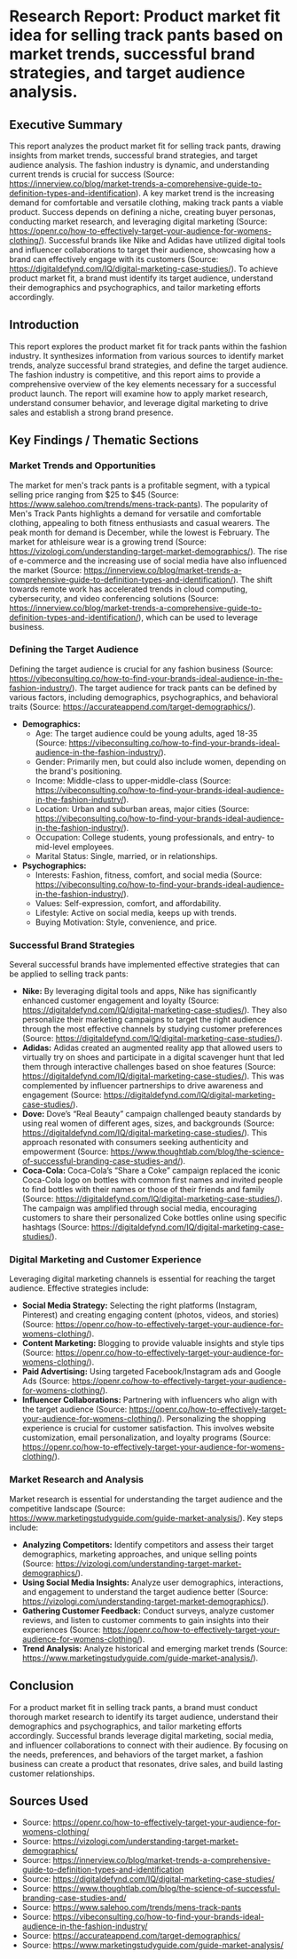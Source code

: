 # Research Report: Product market fit idea for selling track pants based on market trends, successful brand strategies, and target audience analysis.

## Executive Summary
This report analyzes the product market fit for selling track pants, drawing insights from market trends, successful brand strategies, and target audience analysis. The fashion industry is dynamic, and understanding current trends is crucial for success (Source: https://innerview.co/blog/market-trends-a-comprehensive-guide-to-definition-types-and-identification). A key market trend is the increasing demand for comfortable and versatile clothing, making track pants a viable product. Success depends on defining a niche, creating buyer personas, conducting market research, and leveraging digital marketing (Source: https://openr.co/how-to-effectively-target-your-audience-for-womens-clothing/). Successful brands like Nike and Adidas have utilized digital tools and influencer collaborations to target their audience, showcasing how a brand can effectively engage with its customers (Source: https://digitaldefynd.com/IQ/digital-marketing-case-studies/). To achieve product market fit, a brand must identify its target audience, understand their demographics and psychographics, and tailor marketing efforts accordingly.

## Introduction
This report explores the product market fit for track pants within the fashion industry. It synthesizes information from various sources to identify market trends, analyze successful brand strategies, and define the target audience. The fashion industry is competitive, and this report aims to provide a comprehensive overview of the key elements necessary for a successful product launch. The report will examine how to apply market research, understand consumer behavior, and leverage digital marketing to drive sales and establish a strong brand presence.

## Key Findings / Thematic Sections

### Market Trends and Opportunities
The market for men's track pants is a profitable segment, with a typical selling price ranging from $25 to $45 (Source: https://www.salehoo.com/trends/mens-track-pants). The popularity of Men's Track Pants highlights a demand for versatile and comfortable clothing, appealing to both fitness enthusiasts and casual wearers. The peak month for demand is December, while the lowest is February. The market for athleisure wear is a growing trend (Source: https://vizologi.com/understanding-target-market-demographics/). The rise of e-commerce and the increasing use of social media have also influenced the market (Source: https://innerview.co/blog/market-trends-a-comprehensive-guide-to-definition-types-and-identification/). The shift towards remote work has accelerated trends in cloud computing, cybersecurity, and video conferencing solutions (Source: https://innerview.co/blog/market-trends-a-comprehensive-guide-to-definition-types-and-identification/), which can be used to leverage business.

### Defining the Target Audience
Defining the target audience is crucial for any fashion business (Source: https://vibeconsulting.co/how-to-find-your-brands-ideal-audience-in-the-fashion-industry/). The target audience for track pants can be defined by various factors, including demographics, psychographics, and behavioral traits (Source: https://accurateappend.com/target-demographics/).

-   **Demographics:**
    -   Age: The target audience could be young adults, aged 18-35 (Source: https://vibeconsulting.co/how-to-find-your-brands-ideal-audience-in-the-fashion-industry/).
    -   Gender: Primarily men, but could also include women, depending on the brand's positioning.
    -   Income: Middle-class to upper-middle-class (Source: https://vibeconsulting.co/how-to-find-your-brands-ideal-audience-in-the-fashion-industry/).
    -   Location: Urban and suburban areas, major cities (Source: https://vibeconsulting.co/how-to-find-your-brands-ideal-audience-in-the-fashion-industry/).
    -   Occupation: College students, young professionals, and entry- to mid-level employees.
    -   Marital Status: Single, married, or in relationships.
-   **Psychographics:**
    -   Interests: Fashion, fitness, comfort, and social media (Source: https://vibeconsulting.co/how-to-find-your-brands-ideal-audience-in-the-fashion-industry/).
    -   Values: Self-expression, comfort, and affordability.
    -   Lifestyle: Active on social media, keeps up with trends.
    -   Buying Motivation: Style, convenience, and price.

### Successful Brand Strategies
Several successful brands have implemented effective strategies that can be applied to selling track pants:

-   **Nike:** By leveraging digital tools and apps, Nike has significantly enhanced customer engagement and loyalty (Source: https://digitaldefynd.com/IQ/digital-marketing-case-studies/). They also personalize their marketing campaigns to target the right audience through the most effective channels by studying customer preferences (Source: https://digitaldefynd.com/IQ/digital-marketing-case-studies/).
-   **Adidas:** Adidas created an augmented reality app that allowed users to virtually try on shoes and participate in a digital scavenger hunt that led them through interactive challenges based on shoe features (Source: https://digitaldefynd.com/IQ/digital-marketing-case-studies/). This was complemented by influencer partnerships to drive awareness and engagement (Source: https://digitaldefynd.com/IQ/digital-marketing-case-studies/).
-   **Dove:** Dove’s “Real Beauty” campaign challenged beauty standards by using real women of different ages, sizes, and backgrounds (Source: https://digitaldefynd.com/IQ/digital-marketing-case-studies/). This approach resonated with consumers seeking authenticity and empowerment (Source: https://www.thoughtlab.com/blog/the-science-of-successful-branding-case-studies-and/).
-   **Coca-Cola:** Coca-Cola’s “Share a Coke” campaign replaced the iconic Coca-Cola logo on bottles with common first names and invited people to find bottles with their names or those of their friends and family (Source: https://digitaldefynd.com/IQ/digital-marketing-case-studies/). The campaign was amplified through social media, encouraging customers to share their personalized Coke bottles online using specific hashtags (Source: https://digitaldefynd.com/IQ/digital-marketing-case-studies/).

### Digital Marketing and Customer Experience
Leveraging digital marketing channels is essential for reaching the target audience. Effective strategies include:

-   **Social Media Strategy:** Selecting the right platforms (Instagram, Pinterest) and creating engaging content (photos, videos, and stories) (Source: https://openr.co/how-to-effectively-target-your-audience-for-womens-clothing/).
-   **Content Marketing:** Blogging to provide valuable insights and style tips (Source: https://openr.co/how-to-effectively-target-your-audience-for-womens-clothing/).
-   **Paid Advertising:** Using targeted Facebook/Instagram ads and Google Ads (Source: https://openr.co/how-to-effectively-target-your-audience-for-womens-clothing/).
-   **Influencer Collaborations:** Partnering with influencers who align with the target audience (Source: https://openr.co/how-to-effectively-target-your-audience-for-womens-clothing/).
Personalizing the shopping experience is crucial for customer satisfaction. This involves website customization, email personalization, and loyalty programs (Source: https://openr.co/how-to-effectively-target-your-audience-for-womens-clothing/).

### Market Research and Analysis
Market research is essential for understanding the target audience and the competitive landscape (Source: https://www.marketingstudyguide.com/guide-market-analysis/). Key steps include:

-   **Analyzing Competitors:** Identify competitors and assess their target demographics, marketing approaches, and unique selling points (Source: https://vizologi.com/understanding-target-market-demographics/).
-   **Using Social Media Insights:** Analyze user demographics, interactions, and engagement to understand the target audience better (Source: https://vizologi.com/understanding-target-market-demographics/).
-   **Gathering Customer Feedback:** Conduct surveys, analyze customer reviews, and listen to customer comments to gain insights into their experiences (Source: https://openr.co/how-to-effectively-target-your-audience-for-womens-clothing/).
-   **Trend Analysis:** Analyze historical and emerging market trends (Source: https://www.marketingstudyguide.com/guide-market-analysis/).

## Conclusion
For a product market fit in selling track pants, a brand must conduct thorough market research to identify its target audience, understand their demographics and psychographics, and tailor marketing efforts accordingly. Successful brands leverage digital marketing, social media, and influencer collaborations to connect with their audience. By focusing on the needs, preferences, and behaviors of the target market, a fashion business can create a product that resonates, drive sales, and build lasting customer relationships.
## Sources Used
-   Source: https://openr.co/how-to-effectively-target-your-audience-for-womens-clothing/
-   Source: https://vizologi.com/understanding-target-market-demographics/
-   Source: https://innerview.co/blog/market-trends-a-comprehensive-guide-to-definition-types-and-identification
-   Source: https://digitaldefynd.com/IQ/digital-marketing-case-studies/
-   Source: https://www.thoughtlab.com/blog/the-science-of-successful-branding-case-studies-and/
-   Source: https://www.salehoo.com/trends/mens-track-pants
-   Source: https://vibeconsulting.co/how-to-find-your-brands-ideal-audience-in-the-fashion-industry/
-   Source: https://accurateappend.com/target-demographics/
-   Source: https://www.marketingstudyguide.com/guide-market-analysis/